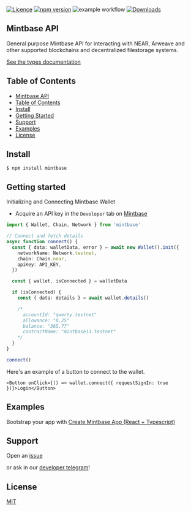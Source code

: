 [![Licence](https://img.shields.io/badge/license-MIT-blue.svg)][5] [![npm version](https://img.shields.io/npm/v/mintbase.svg?style=flat)](https://www.npmjs.com/package/mintbase) ![example workflow](https://github.com/Mintbase/mintbase-js/actions/workflows/ci.yml/badge.svg)
[![Downloads](https://img.shields.io/npm/dt/mintbase.svg)](https://www.npmjs.com/package/mintbase)

## Mintbase API

General purpose Mintbase API for interacting with NEAR, Arweave and other supported blockchains and decentralized filestorage systems.

[See the types documentation][1]

## Table of Contents

- [Mintbase API](#mintbase-api)
- [Table of Contents](#table-of-contents)
- [Install](#install)
- [Getting Started](#getting-started)
- [Support](#support)
- [Examples](#examples)
- [License](#license)

## Install

```console
$ npm install mintbase
```

## Getting started

Initializing and Connecting Mintbase Wallet

- Acquire an API key in the `Developer` tab on [Mintbase](https://mintbase.io/developer)

```typescript
import { Wallet, Chain, Network } from 'mintbase'

// Connect and fetch details
async function connect() {
  const { data: walletData, error } = await new Wallet().init({
    networkName: Network.testnet,
    chain: Chain.near,
    apiKey: API_KEY,
  })

  const { wallet, isConnected } = walletData

  if (isConnected) {
    const { data: details } = await wallet.details()

    /*
      accountId: "qwerty.testnet"
      allowance: "0.25"
      balance: "365.77"
      contractName: "mintbase13.testnet"
    */
  }
}

connect()
```

Here's an example of a button to connect to the wallet.

```tsx
<Button onClick={() => wallet.connect({ requestSignIn: true })}>Login</Button>
```

## Examples

Bootstrap your app with [Create Mintbase App (React + Typescript)][6]

## Support

Open an [issue][2] 

or ask in our [developer telegram][3]!

## License

[MIT][5]

[1]: https://mintbase.github.io/mintbase-js/index.html
[2]: https://github.com/Mintbase/mintbase-js/issues/new
[3]: https://t.me/mintdev
[4]: https://mintbase.github.io/mintbase-js/index.html
[5]: https://github.com/Mintbase/mintbase-js/blob/main/LICENSE
[6]: https://github.com/Mintbase/create-mintbase-app
[7]: https://near.mintbase.io
